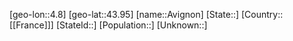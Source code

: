﻿---
location: [43.95,4.8]
type: City
tags:
- geo/City


SpocWebEntityId: 28948
isDeleted: false
confidential: public

---
[geo-lon::4.8]
[geo-lat::43.95]
[name::Avignon]
[State::]
[Country::[[France]]]
[StateId::]
[Population::]
[Unknown::]

